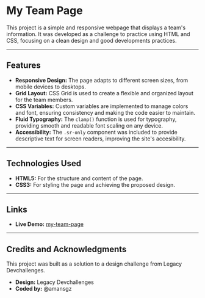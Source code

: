 # My Team Page

This project is a simple and responsive webpage that displays a team's information. It was developed as a challenge to practice using HTML and CSS, focusing on a clean design and good developments practices.

---

## Features

- **Responsive Design:** The page adapts to different screen sizes, from mobile devices to desktops.
- **Grid Layout:** CSS Grid is used to create a flexible and organized layout for the team members.
- **CSS Variables:** Custom variables are implemented to manage colors and font, ensuring consistency and making the code easier to maintain.
- **Fluid Typography:** The `clamp()` function is used for typography, providing smooth and readable font scaling on any device.
- **Accessibility:** The `.sr-only` component was included to provide descriptive text for screen readers, improving the site's accesibility.

---

## Technologies Used

- **HTML5:** For the structure and content of the page.
- **CSS3:** For styling the page and achieving the proposed design.

---

## Links

- **Live Demo:** [my-team-page]()

---

## Credits and Acknowledgments

This project was built as a solution to a design challenge from Legacy Devchallenges.

- **Design:** Legacy Devchallenges
- **Coded by:** @amansgz
